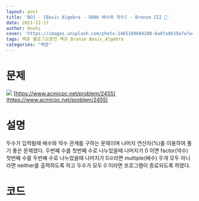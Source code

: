 ```yaml
---
layout: post
title: 'BOJ - [Basic Algebra - 5086 배수와 약수] - Bronze III 🥉'
date: 2021-12-17
author: Hoshi
cover: 'https://images.unsplash.com/photo-1465189684280-6a8fa9b19a7a?w=1600&q=900'
tags: 백준 블로그오픈전 백준_Bronze Basic_Algebra
categories: "백준"
---
```

# 문제
![]({{site.url}}/assets/img/posts_img/2455.png)
[https://www.acmicpc.net/problem/2455](https://www.acmicpc.net/problem/2455)

# 설명
두수가 입력될때 배수와 약수 관계를 구하는 문제이며 나머지 연산자(%)를 이용하여 풀기 좋은 문제였다.
두번째 수를 첫번째 수로 나누었을때 나머지가 0 이면 factor(약수) 첫번째 수를 두번째 수로 나누었을때 나머지가 0ㄹ라면 multiple(배수) 두개 모두 아니라면 neither를 출력하도록 하고 두수가 모두 0 이라면 프로그램이 종료되도록 하였다.

# 코드

```c

```
